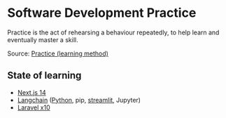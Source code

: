 # Software Development Practice

Practice is the act of rehearsing a behaviour repeatedly, to help learn and eventually master a skill. 

Source: [Practice (learning method)](https://en.wikipedia.org/wiki/Practice_(learning_method))

## State of learning

- [Next.js 14](https://github.com/souhailmerroun-software-dev-practice/nextjs)
- [Langchain](https://github.com/souhailmerroun-software-dev-practice/langchain) ([Python](https://github.com/souhailmerroun-software-dev-practice/python), pip, [streamlit](https://github.com/souhailmerroun-software-dev-practice/streamlit), Jupyter)
- [Laravel x10](https://github.com/souhailmerroun-software-dev-practice/laravel)
